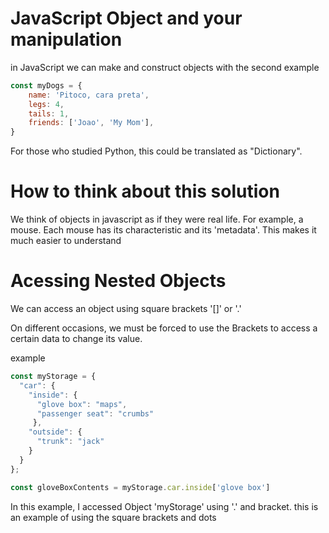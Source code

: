 # JavaScript Object and your manipulation

in JavaScript we can make and construct objects with the second example

```javascript
const myDogs = {
    name: 'Pitoco, cara preta',
    legs: 4,
    tails: 1,
    friends: ['Joao', 'My Mom'],
}
```
For those who studied Python, this could be translated as "Dictionary".

# How to think about this solution

We think of objects in javascript as if they were real life. For example, a mouse. Each mouse has its characteristic and its 'metadata'. This makes it much easier to understand

# Acessing Nested Objects

We can access an object using square brackets '[]' or '.'

On different occasions, we must be forced to use the Brackets to access a certain data to change its value.

example

```javascript
const myStorage = {
  "car": {
    "inside": {
      "glove box": "maps",
      "passenger seat": "crumbs"
     },
    "outside": {
      "trunk": "jack"
    }
  }
};

const gloveBoxContents = myStorage.car.inside['glove box']

```
In this example, I accessed Object 'myStorage' using '.' and bracket.
this is an example of using the square brackets and dots